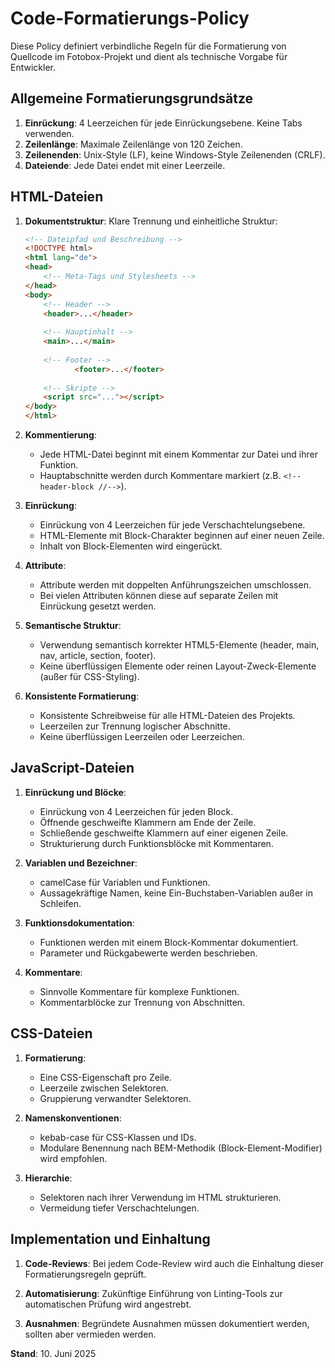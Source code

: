 # Code-Formatierungs-Policy

Diese Policy definiert verbindliche Regeln für die Formatierung von Quellcode im Fotobox-Projekt und dient als technische Vorgabe für Entwickler.

## Allgemeine Formatierungsgrundsätze

1. **Einrückung**: 4 Leerzeichen für jede Einrückungsebene. Keine Tabs verwenden.
2. **Zeilenlänge**: Maximale Zeilenlänge von 120 Zeichen.
3. **Zeilenenden**: Unix-Style (LF), keine Windows-Style Zeilenenden (CRLF).
4. **Dateiende**: Jede Datei endet mit einer Leerzeile.

## HTML-Dateien

1. **Dokumentstruktur**: Klare Trennung und einheitliche Struktur:

   ```html
   <!-- Dateipfad und Beschreibung -->
   <!DOCTYPE html>
   <html lang="de">
   <head>
       <!-- Meta-Tags und Stylesheets -->
   </head>
   <body>
       <!-- Header -->
       <header>...</header>
       
       <!-- Hauptinhalt -->
       <main>...</main>
       
       <!-- Footer -->
              <footer>...</footer>
       
       <!-- Skripte -->
       <script src="..."></script>
   </body>
   </html>
   ```

2. **Kommentierung**:
   - Jede HTML-Datei beginnt mit einem Kommentar zur Datei und ihrer Funktion.
   - Hauptabschnitte werden durch Kommentare markiert (z.B. `<!-- header-block //-->`).

3. **Einrückung**:
   - Einrückung von 4 Leerzeichen für jede Verschachtelungsebene.
   - HTML-Elemente mit Block-Charakter beginnen auf einer neuen Zeile.
   - Inhalt von Block-Elementen wird eingerückt.

4. **Attribute**:
   - Attribute werden mit doppelten Anführungszeichen umschlossen.
   - Bei vielen Attributen können diese auf separate Zeilen mit Einrückung gesetzt werden.

5. **Semantische Struktur**:
   - Verwendung semantisch korrekter HTML5-Elemente (header, main, nav, article, section, footer).
   - Keine überflüssigen Elemente oder reinen Layout-Zweck-Elemente (außer für CSS-Styling).

6. **Konsistente Formatierung**:
   - Konsistente Schreibweise für alle HTML-Dateien des Projekts.
   - Leerzeilen zur Trennung logischer Abschnitte.
   - Keine überflüssigen Leerzeilen oder Leerzeichen.

## JavaScript-Dateien

1. **Einrückung und Blöcke**:
   - Einrückung von 4 Leerzeichen für jeden Block.
   - Öffnende geschweifte Klammern am Ende der Zeile.
   - Schließende geschweifte Klammern auf einer eigenen Zeile.
   - Strukturierung durch Funktionsblöcke mit Kommentaren.

2. **Variablen und Bezeichner**:
   - camelCase für Variablen und Funktionen.
   - Aussagekräftige Namen, keine Ein-Buchstaben-Variablen außer in Schleifen.

3. **Funktionsdokumentation**:
   - Funktionen werden mit einem Block-Kommentar dokumentiert.
   - Parameter und Rückgabewerte werden beschrieben.

4. **Kommentare**:
   - Sinnvolle Kommentare für komplexe Funktionen.
   - Kommentarblöcke zur Trennung von Abschnitten.

## CSS-Dateien

1. **Formatierung**:
   - Eine CSS-Eigenschaft pro Zeile.
   - Leerzeile zwischen Selektoren.
   - Gruppierung verwandter Selektoren.

2. **Namenskonventionen**:
   - kebab-case für CSS-Klassen und IDs.
   - Modulare Benennung nach BEM-Methodik (Block-Element-Modifier) wird empfohlen.

3. **Hierarchie**:
   - Selektoren nach ihrer Verwendung im HTML strukturieren.
   - Vermeidung tiefer Verschachtelungen.

## Implementation und Einhaltung

1. **Code-Reviews**: Bei jedem Code-Review wird auch die Einhaltung dieser Formatierungsregeln geprüft.

2. **Automatisierung**: Zukünftige Einführung von Linting-Tools zur automatischen Prüfung wird angestrebt.

3. **Ausnahmen**: Begründete Ausnahmen müssen dokumentiert werden, sollten aber vermieden werden.

**Stand**: 10. Juni 2025
